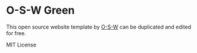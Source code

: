 # O-S-W Green

This open source website template by [O-S-W](https://o-s-w.com/ "O-S-W website") can be duplicated and edited for free.

MIT License
